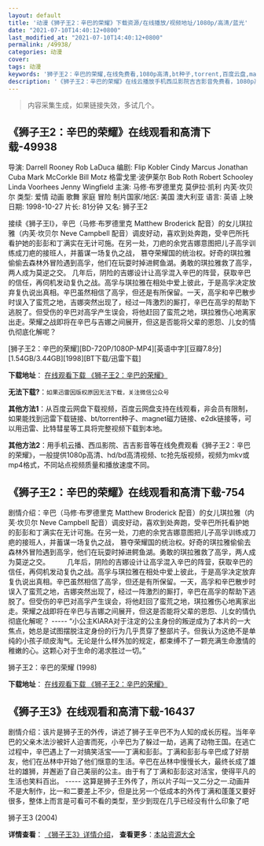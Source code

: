 ```yaml
---
layout: default
title: '动漫《狮子王2：辛巴的荣耀》下载资源/在线播放/视频地址/1080p/高清/蓝光'
date: "2021-07-10T14:40:12+0800"
last_modified_at: "2021-07-10T14:40:12+0800"
permalink: /49938/
categories: 动漫
cover:
tags: 动漫
keywords: '狮子王2：辛巴的荣耀,在线免费看,1080p高清,bt种子,torrent,百度云盘,magnet,磁力链,迅雷下载资源'
description: '《狮子王2：辛巴的荣耀》在线云播放手机西瓜影院吉吉影音免费看，1080p高清bd/hd未删减完整版和tc抢先枪版，mkv/mp4格式，附带bt/torrent种子、magnet/磁力链、百度云盘、网盘资源迅雷下载链接'
---
```


>内容采集生成，如果链接失效，多试几个。


## 《狮子王2：辛巴的荣耀》在线观看和高清下载-49938

导演: Darrell Rooney Rob LaDuca 编剧: Flip Kobler Cindy Marcus Jonathan Cuba Mark McCorkle Bill Motz 格雷戈里·波伊莱尔 Bob Roth Robert Schooley Linda Voorhees Jenny Wingfield 主演: 马修·布罗德里克 莫伊拉·凯利 内芙·坎贝尔 类型: 爱情 动画 歌舞 家庭 冒险 制片国家/地区: 美国 澳大利亚 语言: 英语 上映日期: 1998-10-27 片长: 81分钟 又名: 狮子王2

接续《狮子王Ⅰ》，辛巴（马修·布罗德里克 Matthew Broderick 配音）的女儿琪拉雅（内芙·坎贝尔 Neve Campbell 配音）调皮好动，喜欢到处奔跑，受辛巴所托看护她的彭彭和丁满实在无计可施。在另一处，刀疤的余党吉娜意图把儿子高孚训练成刀疤的接班人，并蓄谋一场复仇之战， 篡夺荣耀国的统治权。好奇的琪拉雅偷偷去森林外冒险遇到高孚，他们在玩耍时掉进鳄鱼湖。勇敢的琪拉雅救了高孚，两人成为莫逆之交。 几年后，阴险的吉娜设计让高孚混入辛巴的阵营，获取辛巴的信任，再伺机发动复仇之战。高孚与琪拉雅在相处中爱上彼此，于是高孚决定放弃复仇说出真相。辛巴虽然相信了高孚，但还是有所保留。一天，高孚和辛巴散步时误入了蛮荒之地，吉娜突然出现了，经过一阵激烈的厮打，辛巴在高孚的帮助下逃脱了。但受伤的辛巴对高孚产生误会，将他赶回了蛮荒之地，琪拉雅伤心地离家出走。荣耀之战即将在辛巴与吉娜之间展开，但这是否能将父辈的恩怨、儿女的情仇彻底化解呢？


[狮子王2：辛巴的荣耀][BD-720P/1080P-MP4][英语中字][豆瓣7.8分][1.54GB/3.44GB][1998][BT下载/迅雷下载]

**下载地址**： [在线观看下载 《狮子王2：辛巴的荣耀》](https://www.btdx8.com/torrent/the_lion_king_ii_simbas_pride_1998.html) 


**无法下载?**：`如果迅雷因版权原因无法下载，关注微信公众号 `

**其他方法1**：从百度云网盘下载视频，百度云网盘支持在线观看，非会员有限制，如果能找到迅雷下载链接、bt/torrent种子、magnet磁力链接、e2dk链接等，可以用迅雷、比特彗星等工具将完整视频下载到本地。

**其他方法2**：用手机云播、西瓜影院、吉吉影音等在线免费观看《狮子王2：辛巴的荣耀》，一般提供1080p高清、hd/bd高清视频、tc抢先版视频，视频为mkv或mp4格式，不同站点视频质量和播放速度不同。


## 《狮子王2：辛巴的荣耀》在线观看和高清下载-754

剧情介绍：辛巴（马修·布罗德里克 Matthew Broderick 配音）的女儿琪拉雅（内芙·坎贝尔 Neve Campbell 配音）调皮好动，喜欢到处奔跑，受辛巴所托看护她的彭彭和丁满实在无计可施。在另一处，刀疤的余党吉娜意图把儿子高孚训练成刀疤的接班人，并蓄谋一场复仇之战， 篡夺荣耀国的统治权。好奇的琪拉雅偷偷去森林外冒险遇到高孚，他们在玩耍时掉进鳄鱼湖。勇敢的琪拉雅救了高孚，两人成为莫逆之交。  　　几年后，阴险的吉娜设计让高孚混入辛巴的阵营，获取辛巴的信任，再伺机发动复仇之战。高孚与琪拉雅在相处中爱上彼此，于是高孚决定放弃复仇说出真相。辛巴虽然相信了高孚，但还是有所保留。一天，高孚和辛巴散步时误入了蛮荒之地，吉娜突然出现了，经过一阵激烈的厮打，辛巴在高孚的帮助下逃脱了。但受伤的辛巴对高孚产生误会，将他赶回了蛮荒之地，琪拉雅伤心地离家出走。荣耀之战即将在辛巴与吉娜之间展开，但这是否能将父辈的恩怨、儿女的情仇彻底化解呢？ ----- “小公主KIARA对于注定的公主身份的叛逆成为了本片的一大焦点，她总是试图摆脱注定身份的行为几乎贯穿了整部片子。但我认为这绝不是单纯的小孩子顽皮淘气。无论是什么样外加的规定，都束缚不了一颗充满生命激情的稚嫩的心。这颗心对于生命的渴求胜过一切。”


狮子王2：辛巴的荣耀 (1998)

**下载地址**： [在线观看下载 《狮子王2：辛巴的荣耀》](https://www.btbtdy.me/btdy/dy4052.html) 


## 《狮子王3》在线观看和高清下载-16437

剧情介绍：该片是狮子王的外传，讲述了狮子王辛巴不为人知的成长历程。当年辛巴的父亲木法沙被奸人迫害而死，小辛巴为了躲过一劫，逃离了动物王国。在逃亡过程中，辛巴遇上了一对搞笑活宝——丁满和彭彭。丁满和彭彭与辛巴成了好朋友，他们在丛林中开始了他们惬意的生活。辛巴在丛林中慢慢长大，最终长成了雄壮的雄狮，并邂逅了自己美丽的公主。由于有了丁满和彭彭这对活宝，使得平凡的生活也笑料百出。 ----- 这算是狮子王外传了，所以片子叫一又二分之一.动画并不是大制作，比一和二要差上不少，但是比另一个低成本的外传丁满和蓬蓬又要好很多，整体上而言是可看可不看的类型，至少到现在几乎已经没有什么印象了吧


狮子王3 (2004)

**详情查看**： [《狮子王3》详情介绍](/movie/16437/)， **查看更多**：[本站资源大全](/movie/t/all/)


